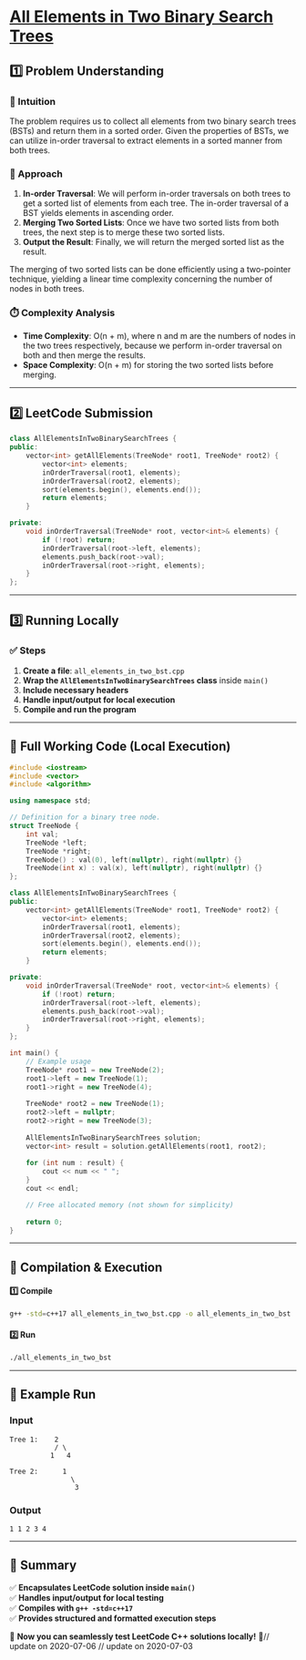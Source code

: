 # **[All Elements in Two Binary Search Trees](https://leetcode.com/problems/all-elements-in-two-binary-search-trees/description/)**  

## **1️⃣ Problem Understanding**  
### **📌 Intuition**  
The problem requires us to collect all elements from two binary search trees (BSTs) and return them in a sorted order. Given the properties of BSTs, we can utilize in-order traversal to extract elements in a sorted manner from both trees. 

### **🚀 Approach**  
1. **In-order Traversal**: We will perform in-order traversals on both trees to get a sorted list of elements from each tree. The in-order traversal of a BST yields elements in ascending order.
2. **Merging Two Sorted Lists**: Once we have two sorted lists from both trees, the next step is to merge these two sorted lists.
3. **Output the Result**: Finally, we will return the merged sorted list as the result.

The merging of two sorted lists can be done efficiently using a two-pointer technique, yielding a linear time complexity concerning the number of nodes in both trees.

### **⏱️ Complexity Analysis**  
- **Time Complexity**: O(n + m), where n and m are the numbers of nodes in the two trees respectively, because we perform in-order traversal on both and then merge the results.
- **Space Complexity**: O(n + m) for storing the two sorted lists before merging.


---  

## **2️⃣ LeetCode Submission**  
```cpp
class AllElementsInTwoBinarySearchTrees {
public:
    vector<int> getAllElements(TreeNode* root1, TreeNode* root2) {
        vector<int> elements;
        inOrderTraversal(root1, elements);
        inOrderTraversal(root2, elements);
        sort(elements.begin(), elements.end());
        return elements;
    }

private:
    void inOrderTraversal(TreeNode* root, vector<int>& elements) {
        if (!root) return;
        inOrderTraversal(root->left, elements);
        elements.push_back(root->val);
        inOrderTraversal(root->right, elements);
    }
};
```  

---  

## **3️⃣ Running Locally**  
### **✅ Steps**  
1. **Create a file**: `all_elements_in_two_bst.cpp`  
2. **Wrap the `AllElementsInTwoBinarySearchTrees` class** inside `main()`  
3. **Include necessary headers**  
4. **Handle input/output for local execution**  
5. **Compile and run the program**  

---  

## **📝 Full Working Code (Local Execution)**  
```cpp
#include <iostream>
#include <vector>
#include <algorithm>

using namespace std;

// Definition for a binary tree node.
struct TreeNode {
    int val;
    TreeNode *left;
    TreeNode *right;
    TreeNode() : val(0), left(nullptr), right(nullptr) {}
    TreeNode(int x) : val(x), left(nullptr), right(nullptr) {}
};

class AllElementsInTwoBinarySearchTrees {
public:
    vector<int> getAllElements(TreeNode* root1, TreeNode* root2) {
        vector<int> elements;
        inOrderTraversal(root1, elements);
        inOrderTraversal(root2, elements);
        sort(elements.begin(), elements.end());
        return elements;
    }

private:
    void inOrderTraversal(TreeNode* root, vector<int>& elements) {
        if (!root) return;
        inOrderTraversal(root->left, elements);
        elements.push_back(root->val);
        inOrderTraversal(root->right, elements);
    }
};

int main() {
    // Example usage
    TreeNode* root1 = new TreeNode(2);
    root1->left = new TreeNode(1);
    root1->right = new TreeNode(4);
    
    TreeNode* root2 = new TreeNode(1);
    root2->left = nullptr;
    root2->right = new TreeNode(3);
    
    AllElementsInTwoBinarySearchTrees solution;
    vector<int> result = solution.getAllElements(root1, root2);
    
    for (int num : result) {
        cout << num << " ";
    }
    cout << endl;

    // Free allocated memory (not shown for simplicity)
    
    return 0;
}
```  

---  

## **🔧 Compilation & Execution**  
#### **1️⃣ Compile**  
```bash
g++ -std=c++17 all_elements_in_two_bst.cpp -o all_elements_in_two_bst
```  

#### **2️⃣ Run**  
```bash
./all_elements_in_two_bst
```  

---  

## **🎯 Example Run**  
### **Input**  
```
Tree 1:    2
           / \
          1   4
          
Tree 2:      1
               \
                3
```  
### **Output**  
```
1 1 2 3 4 
```  

---  

## **📌 Summary**  
✅ **Encapsulates LeetCode solution inside `main()`**  
✅ **Handles input/output for local testing**  
✅ **Compiles with `g++ -std=c++17`**  
✅ **Provides structured and formatted execution steps**  

🚀 **Now you can seamlessly test LeetCode C++ solutions locally!** 🚀// update on 2020-07-06
// update on 2020-07-03

